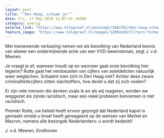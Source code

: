 ```yaml
---
layout: post
title: "’Den Haag, schaam je!’"
date: Fri, 17 May 2019 11:07:41 +0200
category: overig
externe_link: "https://www.telegraaf.nl/watuzegt/3602762/den-haag-schaam-je"
feature_image: "https://www.telegraaf.nl/images/1200x630/filters:format(jpeg):quality(80)/cdn-kiosk-api.telegraaf.nl/07351ff0-78aa-11e9-bad2-02d1dbdc35d1.jpg"
---
```


<p class="intro">Met toenemende verbazing nemen we als bevolking van Nederland kennis van alweer een ondermijnende actie van een VVD-bewindsman, zegt J. v.d. Meeren.</p> <p>Je vraagt je af; wanneer houdt op en wanneer gaat onze bevolking hier tegenin? Rutte gaat het verdoezelen van cijfers van asieldelicten natuurlijk weer weglachen. Schaamt men zich in Den Haag niet? Achter deze zware criminaliteitscijfers zitten slachtoffers, hoe denkt u dat zij zich voelen?</p><p>Er zijn vele mensen die denken zoals ik en als wij reageren, worden we weggezet als zijnde racistisch, maar een reëel probleem benoemen is niet racistisch.</p><p>Premier Rutte, uw beleid heeft ervoor gezorgd dat Nederland kapot is gemaakt omdat u braaf heeft gereageerd op de wensen van Merkel en Macron, namens alle bezorgde Nederlanders: u wordt bedankt!</p><p>J. v.d. Meeren, Eindhoven</p>
